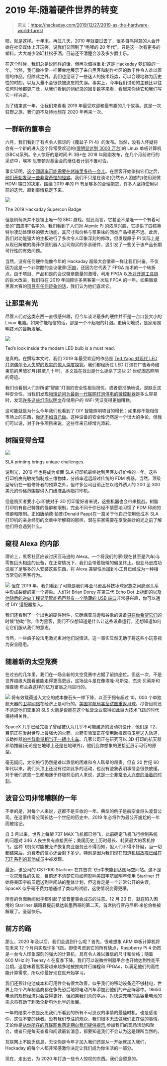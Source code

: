 # 2019 年:随着硬件世界的转变

> 原文：<https://hackaday.com/2019/12/27/2019-as-the-hardware-world-turns/>

嗯，就是这样。十年末。再过几天，2010 年就要过去了，很多自鸣得意的人会开始在社交媒体上开玩笑，说我们又回到了“咆哮的 20 年代”。只是这一次有更多的塑料，大大减少浴缸杜松子酒。目前还不清楚会涉及多少爵士乐。

在这个时候，我们总是说同样的话，但再次值得重复:这是 Hackaday 梦幻般的一年。当然，我们像往常一样荣幸地展示了来自黑客和制作社区的数千件令人难以置信的作品。但除此之外，我们也见证了一些迷人的技术趋势，可以合理地称为历史性的时刻，以及大量不会很快被遗忘的失误。事实上，今年我们讨论的主题比以往任何时候都更广泛，从我们看到的创纪录的回复数字来看，看起来你读它和我们写它一样兴奋。

为了结束这一年，让我们来看看 2019 年最受欢迎和最有趣的几个故事。这是一次狂野之旅，我们迫不及待地想在 2020 年再来一次。

## 一群新的董事会

六月，我们看到了有点令人惊讶的《覆盆子 Pi 4》的发布。当然，没有人怀疑将会有一个新的进入这个异常受欢迎的([很明显达到 3000 万台](https://www.zdnet.com/article/raspberry-pi-now-weve-sold-30-million/))的 Linux 单板计算机(SBCs)系列。令人惊讶的是时间:Pi 3B+在 2018 年刚刚发布，在几个月前进行的采访中，埃本·厄普顿对基金会的继任者计划不置可否。

事实证明，[这个圆周率可能需要在烤箱里多待一会儿](https://hackaday.com/2019/07/16/exploring-the-raspberry-pi-4-usb-c-issue-in-depth/)。在黑客开始染指它们之后，[他们开始发现一些非常奇怪的怪癖](https://hackaday.com/2019/11/28/raspberry-pi-4-hdmi-is-jamming-its-own-wifi/)。我们不只是在谈论(仍然令人困惑的)使用双微 HDMI 端口的决定。围绕 2019 年的 Pi 有足够多的合理抱怨，许多人坚持使用以前的迭代，直到事情稳定下来。

[![](img/d06d7033286b6619adaff036db31d3b0.png)](https://hackaday.com/wp-content/uploads/2019/11/badgebuilding_thumb.jpg)

The 2019 Hackaday Supercon Badge

但是树莓派并不是镇上唯一的 SBC 游戏。就此而言，它甚至不是唯一一个有着可爱的“圆周率”名字的。我们看到了人们对 Atomic Pi 的浓厚兴趣，它提供了四核英特尔凌动处理器的强大功能，其尺寸和价格与浆果味的同类产品相差不远。此后，我们对功能强大的主板进行了多次令人印象深刻的修改，但发现原子 Pi 实际上是从现已解散的梅菲尔德机器人公司购买的多余硬件，这引发了一些关于该产品长期可行性的有效问题。

当然，没有任何硬件能像今年的 Hackaday 超级大会徽章一样让我们兴奋。不仅因为这是一个非常酷的会议徽章([不缺](https://hackaday.com/2019/09/19/pictorial-guide-to-the-unofficial-electronic-badges-of-def-con-27/)，还因为它代表了 FPGA 技术的一个转折点。由于项目、产品和是的会议徽章数量的激增，利用 FPGA 以及[对开源工具链](https://hackaday.com/2019/12/06/david-williams-is-fpga-curious/)的巨大改进，我们将在 2019 年回顾许多黑客第一次玩 FPGA 的一年。如果徽章黑客大赛的[项目有任何迹象的话](https://hackaday.com/2019/11/29/a-fantastic-frontier-of-fpga-flexibility-found-in-the-2019-supercon-badge/)，我们认为他们喜欢它。

## 让那里有光

尽管人们对这类东西一直很感兴趣，但今年谈论最多的硬件并不是一台口袋大小的 Linux 电脑。如果你能相信的话，那是一个不起眼的灯泡。更确切地说，是家用照明技术的最新发展。

[![](img/7634d1cdacbde960bccce5fb1f2e6c7c.png)](https://hackaday.com/wp-content/uploads/2019/01/cree-bulb-teardown.jpg)

Ted’s look inside the modern LED bulb is a must read.

是真的。在撰写本文时，我们 2019 年最受欢迎的作品是 [Ted Yapo 对现代 LED 灯泡偶尔令人失望的现实的惊人深度探究](https://hackaday.com/2019/02/05/what-happened-to-the-100000-hour-led-bulbs/)。我们都经历过 LED 灯泡在广告寿命结束前的黑暗岁月(甚至几十年)，本文旨在找出是什么扼杀了这些 21 世纪固态照明的奇迹。

我们也看到人们对所谓“智能”灯泡的安全性相当担忧，或者更准确地说，是缺乏这种安全性。当我们发现[物理访问为最新一代联网灯泡供电的微控制器](https://hackaday.com/2019/07/16/hacking-this-smart-bulb-is-almost-too-easy/)是多么容易时，发现[许多这些灯泡以明文](https://hackaday.com/2019/01/29/dont-toss-that-bulb-it-knows-your-password/)存储用户的 WiFi 凭证变得更加糟糕。

这可能就是为什么今年我们也看到了 DIY 智能照明项目的增长；如果你不能相信市场上的东西，[你还不如自己做](https://hackaday.com/2019/05/19/not-happy-with-smart-bulbs-make-your-own/)。这种设备的安全性仍然是一个很大的争论，但我们可以说，对于许多项目来说，这些年来已经增光添彩。

## 树脂变得合理

[![](img/3a2317d163f13fef5de65d2f28f0a71c.png)](https://hackaday.com/wp-content/uploads/2019/09/SLA-Print-Sample-Square.jpg)

SLA printing brings unique challenges.

说到光，2019 年也将成为桌面 SLA 打印机最终达到黑客友好价格的一年。这些打印机由光敏树脂制成三维物体，分辨率远远超过传统的 FDM 机器。当然，顶级型号仍在一般修补者的预算之外，但许多公司目前正在以格外诱人的 200 至 300 美元的价格范围提供入门级液晶树脂打印机。

但是购买者要小心:即使对于 3D 打印爱好者来说，这些机器也会带来挑战。树脂打印机有自己特殊的怪癖和限制，完全不同于你已经不情愿地习惯了 FDM 印刷的怪癖和限制。正如唐纳德·帕普(Donald Papp)在一篇关于他自己使用低成本 SLA 打印机的亲身经历的文章中所解释的那样，潜在买家需要在享受美妙的光之前了解他们将会遇到什么。

## 窥视 Alexa 的内部

理论上，黑客社区应该讨厌亚马逊的 Alexa。一个将我们的家(现在甚至是汽车)与零售巨头相连的设备，在正常情况下，我们会带着极端的偏见终止。但亚马逊成功说服了足够多的人安装这些东西，将 Alexa 兼容性添加到小工具已经成为一种相当常见的黑客行为。

[![](img/9c6a8f62e0c4eedfc7f9a4d6ce849bf8.png)](https://hackaday.com/wp-content/uploads/2019/07/dot3_thumb.jpg) 但在 2019 年，我们看到了可能是我们与亚马逊高科技冰球家族之间脆弱关系中形成裂缝的第一个迹象。人们对 Brian Dorey 在第三代 Echo Dot 上拆卸的[以及他随后的逆向工程](https://hackaday.com/2019/07/29/taking-a-peek-inside-amazons-latest-dot/)[显示智能扬声器有一个隐藏的 USB 端口](https://hackaday.com/2019/08/15/uncovering-the-echo-dots-hidden-usb-port/)非常感兴趣，你可以通过 DIY 适配器接入。

我们还看到了一个出色的硬件附件，它确保亚马逊和谷歌的设备[只在你希望它们](https://hackaday.com/2019/01/17/win-back-some-privacy-with-a-cone-of-silence-for-your-smart-speaker/)的时候“协助”你。作为黑客，我们不仅想知道是什么让这些设备运行，还想知道如何让它们服从我们的意志。

当然，一些疯子设法用激光束对他们说情话，这一事实显然无助于将这些小玩意视为安全隐患。

## 随着新的太空竞赛

在过去的几年里，我们在一场全新的太空竞赛中占据了前排座位。但这一次，不是世界超级大国看谁能走得更高更远，这场战斗是在像埃隆·马斯克、杰夫·贝索斯和理查德·布兰森这样的亿万富翁之间进行的。

[![](img/f222406070f4412a4c98bba2b94d5131.png)](https://hackaday.com/wp-content/uploads/2019/05/crs17_thumb.png) 将有效载荷送入太空的成本像石头一样下降，以至于拥有超过 10，000 个单独航天器的[卫星网络](https://hackaday.com/2019/05/20/everything-we-know-about-spacexs-starlink-network/)在经济上是可行的。[美国宇航局甚至试图重返月球](https://hackaday.com/2019/02/25/nasa-is-building-a-space-station-in-a-weird-orbit-heres-why/)，尽管目前还不清楚他们笨重的 SLS 火箭是否能在这个私营企业取得如此巨大技术飞跃的时代保持相关性。

SpaceX 几乎已经完善了曾经被认为几乎不可能建造的发动机设计，他们是 T2，目前正在发射世界上最强大的火箭。火箭实验室正在使用助推器将卫星送入轨道，该助推器[的空载重量相当于一辆小卡车](https://hackaday.com/2019/08/22/rocket-lab-sets-their-sights-on-rapid-reusability-by-snagging-rockets-in-mid-air-with-a-helicopter/)。几家公司正在研究可以 3D 打印的航天器和助推器(无论是在地球上还是在地球外)，他们比你想象的更接近展示可行的原型。

毫无疑问，太空旅行仍然是难以置信的困难和令人眩晕的昂贵。但自 20 世纪 60 年代以来，我们头顶上还没有过如此多的活动，也没有迹象表明事情会很快放缓。对于我们这些一生都痴迷于终极前沿的人来说，[这是一个非常令人兴奋的活着的时刻](https://hackaday.com/2019/05/28/there-and-back-again-a-falcon-9-launch-story/)。

## 波音公司非常糟糕的一年

不幸的是，对每个人来说，这都不是丰收的一年。典型的例子是航空业巨头波音公司。在这家传奇公司长达一个世纪的历史中，2019 年必将作为最公开尴尬的一年而被铭记。

自 3 月以来，世界上每架 737 MAX 飞机都已停飞，此前确定飞机飞行控制系统的问题对 346 人丧生负有直接责任；美国历史上历时最长、耗资最大的客机停飞。这种飞机何时能被允许恢复商业服务还不得而知，但人们不得不怀疑，当一切都结束后，消费者的信心还会剩下多少。特别是因为我们现在知道[机械故障已经在 737 系列的其他成员](https://hackaday.com/2019/09/30/what-on-earth-is-a-pickle-fork-and-why-is-it-adding-to-boeings-737-woes/)中被发现。

最近，该公司的 CST-100 Starliner 在其首次飞行中未能到达国际空间站。这不是一次灾难性的失败，目前还不清楚它将如何影响美国宇航局明年使用 Starliner 开始将美国宇航员运送到空间站的整体计划，但这肯定是一个非常公开的失误，SpaceX 似乎毫不费力地通过了类似的试验，这使情况变得更糟。

所有的负面新闻似乎都引起了波音董事会成员的注意。12 月 23 日，就在陷入困境的 Starliner 蹒跚着提前抵达新墨西哥的第二天，首席执行官丹尼斯·米伦伯格被解雇了。圣诞快乐。

## 前方的路

那么，2020 年及以后，我们会遇到什么呢？首先，很难想象 ARM 单板计算机将在未来 12 个月内实现许多飞跃。即使考虑到它的所有缺点，Raspberry Pi 4 仍然是一台令人印象深刻的强大的计算机，具有令人难以置信的尺寸和价格；随着 600 MHz 的 Teensy 4 在夏季下降，我们可以说微控制器平台也开始达到性能平台期。这意味着黑客将越来越多地被推向并行编程和 FPGAs，以满足他们的高性能计算需求，所以你最好现在就开始学习。

我们还预计电池成本和可用性会有很大改善。似乎我们的移动设备还不够耗电，世界上每个汽车制造商都在争先恐后地将电动汽车添加到他们的产品阵容中。18650 电池的规模经济只会变得更好，但如果我们真的幸运，对快速充电的高容量电池的需求将有助于刺激全新电池化学的发展。

一年的结束不仅是反思我们所看到的所有不可思议的事情的最佳时机，也是感谢你，这位不变的读者。没有我们专注的观众，我们根本无法做我们正在做的事情。无论你是[从你所在的互联网角落定期向我们提供提示](https://hackaday.com/submit-a-tip/),参加我们的现场活动和聚会，或者只是每天查看和阅读最新消息，都要知道我们不会认为这是理所当然的。

互联网上不缺乏信息，无论你是今年才加入我们还是从一开始就加入我们，Hackaday 的每个人都非常感激你决定让我们成为你生活的一部分。

现在，走出去，为 2020 年打造一些令人惊叹的东西。我们会留意的。